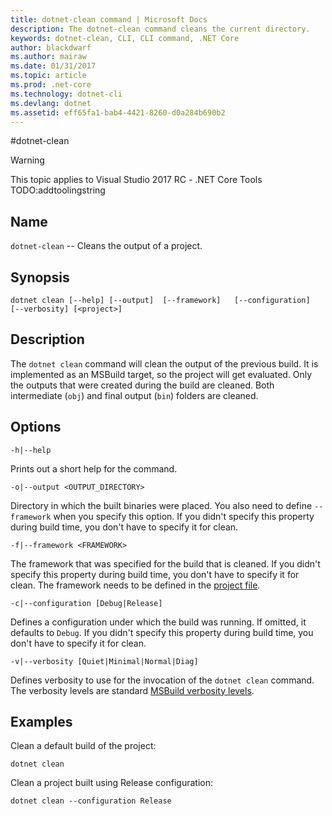 ```yaml
---
title: dotnet-clean command | Microsoft Docs
description: The dotnet-clean command cleans the current directory.
keywords: dotnet-clean, CLI, CLI command, .NET Core
author: blackdwarf
ms.author: mairaw
ms.date: 01/31/2017
ms.topic: article
ms.prod: .net-core
ms.technology: dotnet-cli
ms.devlang: dotnet
ms.assetid: eff65fa1-bab4-4421-8260-d0a284b690b2
---
```


#dotnet-clean

> [!WARNING]
> This topic applies to Visual Studio 2017 RC - .NET Core Tools TODO:addtoolingstring 

## Name 
`dotnet-clean` -- Cleans the output of a project. 

## Synopsis

`dotnet clean [--help] [--output]  [--framework]  
    [--configuration]  [--verbosity]
    [<project>]`

## Description
The `dotnet clean` command will clean the output of the previous build. It is implemented as an MSBuild target, so the project will get evaluated. Only the outputs that were created during the build are cleaned. Both intermediate (`obj`) and final output (`bin`) folders are cleaned. 

## Options

`-h|--help`

Prints out a short help for the command.  

`-o|--output <OUTPUT_DIRECTORY>`

Directory in which the built binaries were placed. You also need to define `--framework` when you specify this option. If you didn't specify this property during build time, you don't have to specify it for clean.

`-f|--framework <FRAMEWORK>`

The framework that was specified for the build that is cleaned. If you didn't specify this property during build time, you don't have to specify it for clean. The framework needs to be defined in the [project file](csproj.md).

`-c|--configuration [Debug|Release]`

Defines a configuration under which the build was running.  If omitted, it defaults to `Debug`. If you didn't specify this property during build time, you don't have to specify it for clean.

`-v|--verbosity [Quiet|Minimal|Normal|Diag]`

Defines verbosity to use for the invocation of the `dotnet clean` command. The verbosity levels are standard [MSBuild verbosity levels](https://msdn.microsoft.com/en-us/library/ms164311.aspx). 


## Examples

Clean a default build of the project:

`dotnet clean`

Clean a project built using Release configuration:

`dotnet clean --configuration Release`
